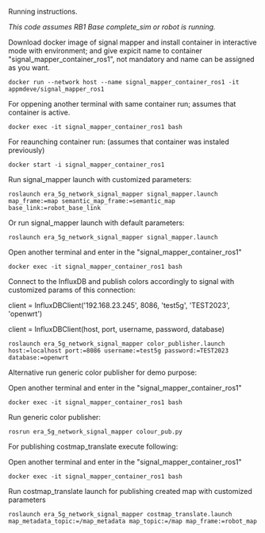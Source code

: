 



Running instructions.

*This code assumes RB1 Base complete_sim or robot is running.*

Download docker image of signal mapper and install container in interactive mode with environment; and give expicit name to container "signal_mapper_container_ros1", not mandatory and name can be assigned as you want.
```
docker run --network host --name signal_mapper_container_ros1 -it appmdeve/signal_mapper_ros1
```

For oppening another terminal with same container run; assumes that container is active.
```
docker exec -it signal_mapper_container_ros1 bash
```

For reaunching container run:   (assumes that container was instaled previously)

```
docker start -i signal_mapper_container_ros1
```

Run signal_mapper launch with customized parameters:

```
roslaunch era_5g_network_signal_mapper signal_mapper.launch map_frame:=map semantic_map_frame:=semantic_map base_link:=robot_base_link
```

Or run signal_mapper launch with default parameters: 
```
roslaunch era_5g_network_signal_mapper signal_mapper.launch
```
Open another terminal and enter in the "signal_mapper_container_ros1"
```
docker exec -it signal_mapper_container_ros1 bash
```

Connect to the InfluxDB and publish colors accordingly to signal with customized params of this connection:

client = InfluxDBClient('192.168.23.245', 8086, 'test5g', 'TEST2023', 'openwrt')

client = InfluxDBClient(host, port, username, password, database)

```
roslaunch era_5g_network_signal_mapper color_publisher.launch host:=localhost port:=8086 username:=test5g password:=TEST2023 database:=openwrt
```

Alternative run generic color publisher for demo purpose:

Open another terminal and enter in the "signal_mapper_container_ros1"
```
docker exec -it signal_mapper_container_ros1 bash
```
Run generic color publisher:
```
rosrun era_5g_network_signal_mapper colour_pub.py
```

For publishing costmap_translate execute following:

Open another terminal and enter in the "signal_mapper_container_ros1"
```
docker exec -it signal_mapper_container_ros1 bash
```

Run costmap_translate launch for publishing created map with customized parameters
```
roslaunch era_5g_network_signal_mapper costmap_translate.launch map_metadata_topic:=/map_metadata map_topic:=/map map_frame:=robot_map
```

